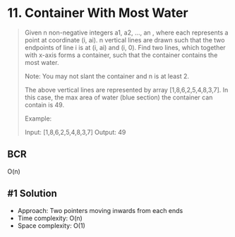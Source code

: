 # 11. Container With Most Water

> Given n non-negative integers a1, a2, ..., an , where each represents a point at coordinate (i, ai). n vertical lines are drawn such that the two endpoints of line i is at (i, ai) and (i, 0). Find two lines, which together with x-axis forms a container, such that the container contains the most water.
>
> Note: You may not slant the container and n is at least 2.
>
> The above vertical lines are represented by array [1,8,6,2,5,4,8,3,7]. In this case, the max area of water (blue section) the container can contain is 49.
>
> Example:
>
> Input: [1,8,6,2,5,4,8,3,7]
> Output: 49

## BCR

O(n)

## #1 Solution

- Approach: Two pointers moving inwards from each ends
- Time complexity: O(n)
- Space complexity: O(1)
